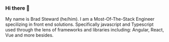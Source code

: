 ### Hi there 👋

My name is Brad Steward (he/him). I am a Most-Of-The-Stack Engineer specilizing in front end solutions. Specifically javascript and Typescript used through the lens of frameworks and libraries including: Angular, React, Vue and more besides.

<!--
**brad-steward/brad-steward** is a ✨ _special_ ✨ repository because its `README.md` (this file) appears on your GitHub profile.

Here are some ideas to get you started:

- 🔭 I’m currently working on ...
- 🌱 I’m currently learning ...
- 👯 I’m looking to collaborate on ...
- 🤔 I’m looking for help with ...
- 💬 Ask me about ...
- 📫 How to reach me: ...
- 😄 Pronouns: ...
- ⚡ Fun fact: ...
-->
